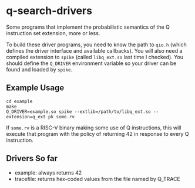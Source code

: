 # q-search-drivers

Some programs that implement the probabilistic semantics of the Q instruction
set extension, more or less.

To build these driver programs, you need to know the path to `qio.h` (which
defines the driver interface and available callbacks). You will also need a
compiled extension to `spike` (called `libq_ext.so` last time I checked). You
should define the `Q_DRIVER` environment variable so your driver can be found
and loaded by `spike`.

## Example Usage

    cd example
    make
    Q_DRIVER=example.so spike --extlib=/path/to/libq_ext.so --extension=q_ext pk some.rv

If `some.rv` is a RISC-V binary making some use of Q instructions, this will
execute that program with the policy of returning 42 in response to every Q
instruction.

## Drivers So far

- example: always returns 42
- tracefile: returns hex-coded values from the file named by Q\_TRACE
